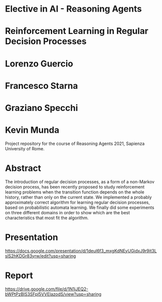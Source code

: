 # Elective in AI - Reasoning Agents
# Reinforcement Learning in Regular Decision Processes
# Lorenzo Guercio 
# Francesco Starna
# Graziano Specchi
# Kevin Munda

Project repository for the course of Reasoning Agents 2021, Sapienza University of Rome.

# Abstract
The introduction of regular decision processes, as a form of a non-Markov decision process, has been recently
proposed to study reinforcement learning problems when the transition function depends on the whole history, rather
than only on the current state. We implemented a probably approximately correct algorithm for learning regular
decision processes, based on probabilistic automata learning. We finally did some experiments on three different
domains in order to show which are the best characteristics that most fit the algorithm.

# Presentation
https://docs.google.com/presentation/d/1deul6f3_mxgKdNEyUGidxJ9r9it3LslS2hKDGr83yrw/edit?usp=sharing

# Report
https://drive.google.com/file/d/1N1iJEQ2-bWPtPzBlS3SFpl5VVElazodS/view?usp=sharing

